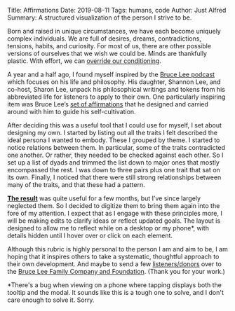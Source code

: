 Title: Affirmations
Date: 2019-08-11
Tags: humans, code
Author: Just Alfred
Summary: A structured visualization of the person I strive to be.

Born and raised in unique circumstances, we have each become uniquely complex individuals.
We are full of desires, dreams, contradictions, tensions, habits, and curiosity.
For most of us, there are other possible versions of ourselves that we wish we could be.
Minds are thankfully plastic.
With effort, we can [override our conditioning](i-am-not-who-i-was.html).

A year and a half ago, I found myself inspired by the
[Bruce Lee podcast](https://brucelee.com/podcast-blog/2016/10/19/15-affirmations-part-1-memory-subconscious-mind-imagination)
which focuses on his life and philosophy.
His daughter, Shannon Lee, and co-host, Sharon Lee,
unpack his philosophical writings and tokens from his abbreviated life
for listeners to apply to their own.
One particularly inspiring item was Bruce Lee’s
[set of affirmations](https://www.brainpickings.org/2016/08/01/bruce-lee-notebook/)
that he designed and carried around with him to guide his self-cultivation.

After deciding this was a useful tool that I could use for myself, I set about designing my own.
I started by listing out all the traits I felt described the ideal persona I wanted to embody.
These I grouped by theme.
I started to notice relations between them.
In particular, some of the traits contradicted one another.
Or rather, they needed to be checked against each other.
So I set up a list of dyads and trimmed the list down to major ones that mostly encompassed the rest.
I was down to three pairs plus one trait that sat on its own.
Finally, I noticed that there were still strong relationships between many of the traits,
and that these had a pattern.

**[The result]({filename}/html/affirmations.html)** was quite useful for a few months,
but I’ve since largely neglected them.
So I decided to digitize them to bring them again into the fore of my attention.
I expect that as I engage with these principles more,
I will be making edits to clarify ideas or reflect updated goals.
The layout is designed to allow me to reflect while on a desktop or my phone\*,
with details hidden until I hover over or click on each element.

Although this rubric is highly personal to the person I am and aim to be,
I am hoping that it inspires others to take a systematic, thoughtful approach to their own development.
And maybe to send a few [listeners/donors](https://brucelee.com/podcast)
over to the [Bruce Lee Family Company and Foundation](https://brucelee.com/family-company).
(Thank you for your work.)

\*There's a bug when viewing on a phone where tapping displays both the tooltip and the modal.
  It sounds like this is a tough one to solve, and I don't care enough to solve it.
  Sorry.
